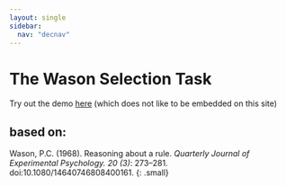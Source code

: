 ```yaml
---
layout: single
sidebar:
  nav: "decnav"
---
```

# The Wason Selection Task

Try out the demo [here](https://www.philosophyexperiments.com/wason/Default.aspx) (which does not like to be embedded on this site)

## based on: 
Wason, P.C. (1968). Reasoning about a rule. *Quarterly Journal of Experimental Psychology. 20 (3)*: 273–281. doi:10.1080/14640746808400161.
{: .small}
